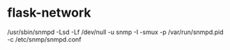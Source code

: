 # flask-network

/usr/sbin/snmpd -Lsd -Lf /dev/null -u snmp -I -smux -p /var/run/snmpd.pid -c /etc/snmp/snmpd.conf
